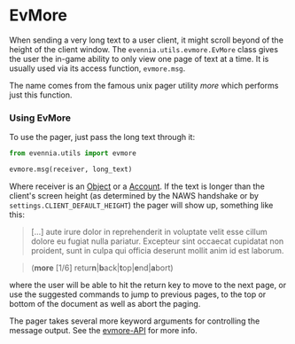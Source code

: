 # EvMore


When sending a very long text to a user client, it might scroll beyond of the height of the client
window. The `evennia.utils.evmore.EvMore` class gives the user the in-game ability to only view one
page of text at a time. It is usually used via its access function, `evmore.msg`.

The name comes from the famous unix pager utility *more* which performs just this function.

### Using EvMore

To use the pager, just pass the long text through it:

```python
from evennia.utils import evmore

evmore.msg(receiver, long_text)
```
Where receiver is an [Object](./Objects) or a [Account](./Accounts). If the text is longer than the
client's screen height (as determined by the NAWS handshake or by `settings.CLIENT_DEFAULT_HEIGHT`)
the pager will show up, something like this:

>[...]
aute irure dolor in reprehenderit in voluptate velit
esse cillum dolore eu fugiat nulla pariatur. Excepteur
sint occaecat cupidatat non proident, sunt in culpa qui
officia deserunt mollit anim id est laborum.

>(**more** [1/6] retur**n**|**b**ack|**t**op|**e**nd|**a**bort)


where the user will be able to hit the return key to move to the next page, or use the suggested
commands to jump to previous pages, to the top or bottom of the document as well as abort the
paging.

The pager takes several more keyword arguments for controlling the message output. See the
[evmore-API](github:evennia.utils.evmore) for more info.

